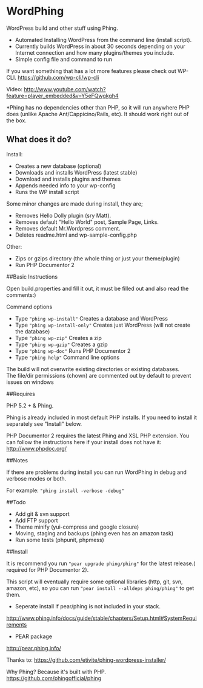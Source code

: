 WordPhing
=========

WordPress build and other stuff using Phing.

- Automated Installing WordPress from the command line (install script).
- Currently builds WordPress in about 30 seconds depending on your Internet connection and how many plugins/themes you include.
- Simple config file and command to run

If you want something that has a lot more features please check out WP-CLI.
https://github.com/wp-cli/wp-cli

Video: http://www.youtube.com/watch?feature=player_embedded&v=Y5eFQwgkgh4

*Phing has no dependencies other than PHP, so it will run anywhere PHP does (unlike Apache Ant/Cappicino/Rails, etc). It should work right out of the box.

## What does it do?

Install:

- Creates a new database (optional)
- Downloads and installs WordPress (latest stable)
- Download and installs plugins and themes
- Appends needed info to your wp-config
- Runs the WP install script

Some minor changes are made during install, they are;

- Removes Hello Dolly plugin (sry Matt).
- Removes default "Hello World" post, Sample Page, Links.
- Removes default Mr.Wordpress comment.
- Deletes readme.html and wp-sample-config.php

Other: 

- Zips or gzips directory (the whole thing or just your theme/plugin)
- Run PHP Documentor 2


##Basic Instructions

Open build.properties and fill it out, it must be filled out and also read the comments:)

Command options
- Type `"phing wp-install"`      Creates a database and WordPress
- Type `"phing wp-install-only"` Creates just WordPress (will not create the database)
- Type `"phing wp-zip"`          Creates a zip
- Type `"phing wp-gzip"`         Creates a gzip
- Type `"phing wp-doc"`          Runs PHP Documentor 2
- Type `"phing help"`            Command line options

The build will not overwrite existing directories or existing databases.  
The file/dir permissions (chown)  are commented out by default to prevent issues on windows

##Requires

PHP 5.2 + & Phing.

Phing is already included in most default PHP installs. If you need to install it separately see "Install" below.

PHP Documentor 2 requires the latest Phing and XSL PHP extension. You can follow the instructions here if your install does not have it: http://www.phpdoc.org/

##Notes

If there are problems during install you can run WordPhing in debug and verbose modes or both.

For example: `"phing install -verbose -debug"`


##Todo

- Add git & svn support
- Add FTP support
- Theme minify (yui-compress and google closure)
- Moving, staging and backups (phing even has an amazon task)
- Run some tests (phpunit, phpmess)

##Install 

It is recommend you run `"pear upgrade phing/phing"` for the latest release.( required for PHP Documentor 2).

This script will eventually require some optional libraries (http, git, svn, amazon, etc), so you can run `"pear install --alldeps phing/phing"` to get them.

- Seperate install if pear/phing is not included in your stack.

http://www.phing.info/docs/guide/stable/chapters/Setup.html#SystemRequirements

- PEAR package

http://pear.phing.info/

Thanks to: https://github.com/etivite/phing-wordpress-installer/ 

Why Phing? Because it's built with PHP.
https://github.com/phingofficial/phing





